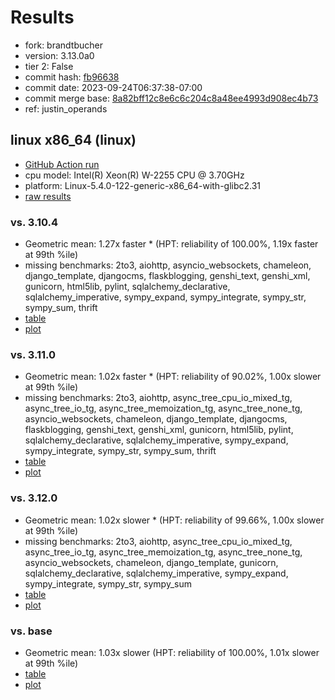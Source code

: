 # Results

- fork: brandtbucher
- version: 3.13.0a0
- tier 2: False
- commit hash: [fb96638](https://github.com/brandtbucher/cpython/commit/fb96638)
- commit date: 2023-09-24T06:37:38-07:00
- commit merge base: [8a82bff12c8e6c6c204c8a48ee4993d908ec4b73](https://github.com/brandtbucher/cpython/commit/8a82bff12c8e6c6c204c8a48ee4993d908ec4b73)
- ref: justin_operands

## linux x86_64 (linux)

- [GitHub Action run](https://github.com/faster-cpython/benchmarking/actions/runs/6305944025)
- cpu model: Intel(R) Xeon(R) W-2255 CPU @ 3.70GHz
- platform: Linux-5.4.0-122-generic-x86_64-with-glibc2.31
- [raw results](bm-20230924-linux-x86_64-brandtbucher-justin_operands-3.13.0a0-fb96638.json)

### vs. 3.10.4

- Geometric mean: 1.27x faster \* (HPT: reliability of 100.00%, 1.19x faster at 99th %ile)
- missing benchmarks: 2to3, aiohttp, asyncio_websockets, chameleon, django_template, djangocms, flaskblogging, genshi_text, genshi_xml, gunicorn, html5lib, pylint, sqlalchemy_declarative, sqlalchemy_imperative, sympy_expand, sympy_integrate, sympy_str, sympy_sum, thrift
- [table](bm-20230924-linux-x86_64-brandtbucher-justin_operands-3.13.0a0-fb96638-vs-3.10.4.md)
- [plot](bm-20230924-linux-x86_64-brandtbucher-justin_operands-3.13.0a0-fb96638-vs-3.10.4.png)

### vs. 3.11.0

- Geometric mean: 1.02x faster \* (HPT: reliability of 90.02%, 1.00x slower at 99th %ile)
- missing benchmarks: 2to3, aiohttp, async_tree_cpu_io_mixed_tg, async_tree_io_tg, async_tree_memoization_tg, async_tree_none_tg, asyncio_websockets, chameleon, django_template, djangocms, flaskblogging, genshi_text, genshi_xml, gunicorn, html5lib, pylint, sqlalchemy_declarative, sqlalchemy_imperative, sympy_expand, sympy_integrate, sympy_str, sympy_sum, thrift
- [table](bm-20230924-linux-x86_64-brandtbucher-justin_operands-3.13.0a0-fb96638-vs-3.11.0.md)
- [plot](bm-20230924-linux-x86_64-brandtbucher-justin_operands-3.13.0a0-fb96638-vs-3.11.0.png)

### vs. 3.12.0

- Geometric mean: 1.02x slower \* (HPT: reliability of 99.66%, 1.00x slower at 99th %ile)
- missing benchmarks: 2to3, aiohttp, async_tree_cpu_io_mixed_tg, async_tree_io_tg, async_tree_memoization_tg, async_tree_none_tg, asyncio_websockets, chameleon, django_template, gunicorn, sqlalchemy_declarative, sqlalchemy_imperative, sympy_expand, sympy_integrate, sympy_str, sympy_sum
- [table](bm-20230924-linux-x86_64-brandtbucher-justin_operands-3.13.0a0-fb96638-vs-3.12.0.md)
- [plot](bm-20230924-linux-x86_64-brandtbucher-justin_operands-3.13.0a0-fb96638-vs-3.12.0.png)

### vs. base

- Geometric mean: 1.03x slower (HPT: reliability of 100.00%, 1.01x slower at 99th %ile)
- [table](bm-20230924-linux-x86_64-brandtbucher-justin_operands-3.13.0a0-fb96638-vs-base.md)
- [plot](bm-20230924-linux-x86_64-brandtbucher-justin_operands-3.13.0a0-fb96638-vs-base.png)


